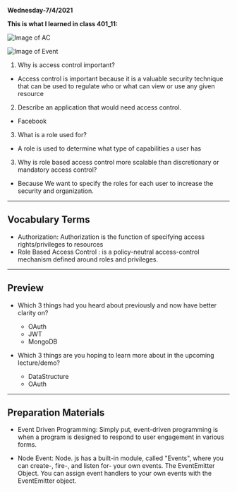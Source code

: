 **Wednesday-7/4/2021**

**This is what I learned in class 401_11:**

![Image of AC](https://lh3.googleusercontent.com/proxy/chfZI67zPW0iScc2KOeydBgQaSGLY83bXjnOhZXvdyxgnxb2U-rExQn1R8DgUKkPraMLOAJxiRGna3Dzyf95vNsSgOjYT3ktiqTjrAqc4Ks-Si7kM24EtYd6UiJ5P1sxYQI4yJCBbP21Tw)

![Image of Event](https://upload.wikimedia.org/wikipedia/commons/c/cb/Event_driven_programming_Simply_Explained.jpg)



1. Why is access control important?

- Access control is important because it is a valuable security technique that can be used to regulate who or what can view or use any given resource

2. Describe an application that would need access control.

- Facebook

3. What is a role used for?

- A role is used to determine what type of capabilities a user has

3. Why is role based access control more scalable than discretionary or mandatory access control?

- Because We want to specify the roles for each user to increase the security and organization.

------------------------------
## Vocabulary Terms

- Authorization: Authorization is the function of specifying access rights/privileges to resources
- Role Based Access Control
: is a policy-neutral access-control mechanism defined around roles and privileges.


--------------------
## Preview

- Which 3 things had you heard about previously and now have better clarity on?

  - OAuth
  - JWT
  - MongoDB

- Which 3 things are you hoping to learn more about in the upcoming lecture/demo?

  - DataStructure
  - OAuth

---------------------
## Preparation Materials

- Event Driven Programming: Simply put, event-driven programming is when a program is designed to respond to user engagement in various forms.

- Node Event: Node. js has a built-in module, called "Events", where you can create-, fire-, and listen for- your own events. The EventEmitter Object. You can assign event handlers to your own events with the EventEmitter object.